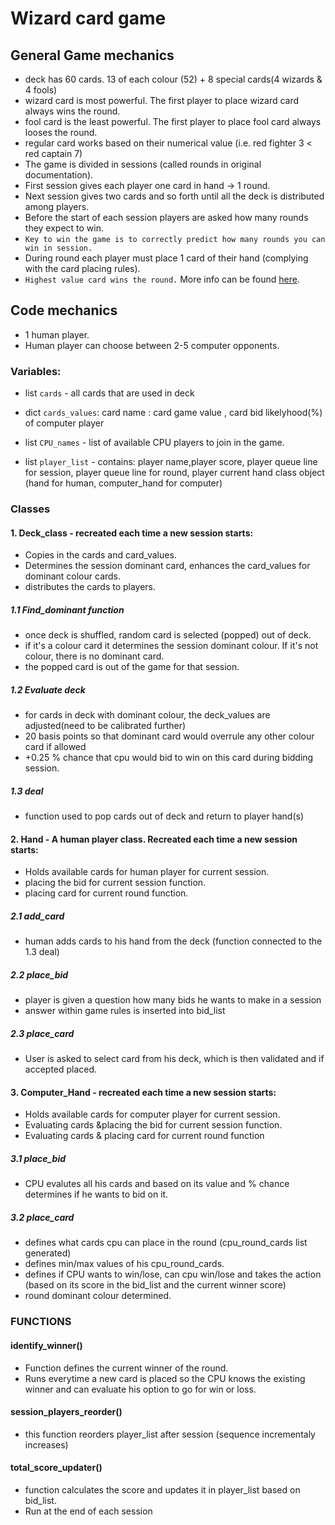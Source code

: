 # Wizard card game

## General Game mechanics

* deck has 60 cards. 13 of each colour (52) + 8 special cards(4 wizards & 4 fools)
* wizard card is most powerful. The first player to place wizard card always wins the round.
* fool card is the least powerful. The first player to place fool card always looses the round.
* regular card works based on their numerical value (i.e. red fighter 3 < red captain 7)
* The game is divided in sessions (called rounds in original documentation). 
* First session gives each player one card in hand -> 1 round. 
* Next session gives two cards and so forth until all the deck is distributed among players.
* Before the start of each session players are asked how many rounds they expect to win.
* `Key to win the game is to correctly predict how many rounds you can win in session.`
* During round each player must place 1 card of their hand (complying with the card placing rules). 
* `Highest value card wins the round.`
More info can be found [here](https://en.wikipedia.org/wiki/Wizard_(card_game)).

## Code mechanics
* 1 human player.
* Human player can choose between 2-5 computer opponents.

### Variables:
* list `cards` - all cards that are used in deck
* dict `cards_values`: card name : card game value , card bid likelyhood(%) of computer player
* list `CPU_names` - list of available CPU players to join in the game.

* list `player_list` - contains: player name,player score, player queue line for session, player queue line for round, player current hand class object (hand for human, computer_hand for computer)

### Classes
#### 1. Deck_class - recreated each time a new session starts: 
 * Copies in the cards and card_values. 
 * Determines the session dominant card, enhances the card_values for dominant colour cards.
 * distributes the cards to players.
 ##### 1.1 Find_dominant function
 * once deck is shuffled, random card is selected (popped) out of deck.
 * if it's a colour card it determines the session dominant colour. If it's not colour, there is no dominant card.
 * the popped card is out of the game for that session.
 ##### 1.2 Evaluate deck
* for cards in deck with dominant colour, the deck_values are adjusted(need to be calibrated further)
* 20 basis points so that dominant card would overrule any other colour card if allowed
* +0.25 % chance that cpu would bid to win on this card during bidding session. 
##### 1.3 deal
* function used to pop cards out of deck and return to player hand(s)

#### 2. Hand - A human player class. Recreated each time a new session starts:
 * Holds available cards for human player for current session.
 * placing the bid for current session function.
 * placing card for current round function.
##### 2.1 add_card
* human adds cards to his hand from the deck (function connected to the 1.3 deal)
##### 2.2 place_bid
* player is given a question how many bids he wants to make in a session
* answer within game rules is inserted into bid_list
##### 2.3 place_card
* User is asked to select card from his deck, which is then validated and if accepted placed.

#### 3. Computer_Hand - recreated each time a new session starts:
 * Holds available cards for computer player for current session.
 * Evaluating cards &placing the bid for current session function.
 * Evaluating cards & placing card for current round function
##### 3.1 place_bid 
 * CPU evalutes all his cards and based on its value and % chance determines if he wants to bid on it.
##### 3.2 place_card
* defines what cards cpu can place in the round (cpu_round_cards list generated)
* defines min/max values of his cpu_round_cards.
* defines if CPU wants to win/lose, can cpu win/lose and takes the action (based on its score in the bid_list and the current winner score)
* round dominant colour determined.

### FUNCTIONS
####  identify_winner()
* Function defines the current winner of the round.
* Runs everytime a new card is placed so the CPU knows the existing winner and can evaluate his option to go for win or loss.

#### session_players_reorder()
* this function reorders player_list after session (sequence incrementaly increases)

#### total_score_updater()
* function calculates the score and updates it in player_list based on bid_list.
* Run at the end of each session




